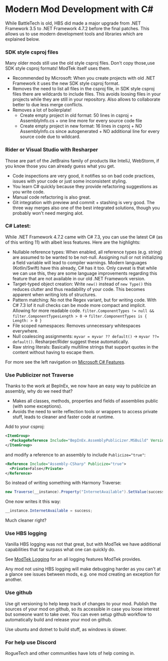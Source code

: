 # Modern Mod Development with C#

While BattleTech is old, HBS did made a major upgrade from .NET Framework 3.5 to .NET Framework 4.7.2 before the final patches.
This allows us to use modern development tools and libraries which are explained below.

### SDK style csproj files

Many older mods still use the old style csproj files. Don't copy those,use SDK style csproj formats! ModTek itself uses them.
- Recommended by Microsoft: When you create projects with old .NET Framework it uses the new SDK style csproj format.
- Removes the need to list all files in the csproj file, in SDK style csproj files there are wildcards to include files.
  This avoids loosing files in your projects while they are still in your repository. Also allows to collaborate better to due less merge conflicts.
- Removes a lot of boilerplate!
  - Create empty project in old format: 50 lines in csproj + AssemblyInfo.cs + one line more for every source code file
  - Create empty project in new format: 16 lines in csproj + NO AssemblyInfo.cs since autogenerated + NO additional line for every source code due to wildcard.

### Rider or Visual Studio with Resharper

Those are part of the JetBrains family of products like IntellJ, WebStorm, if you know those you can already guess what you get.
- Code inspections are very good, it notifies so on bad code practices, issues with your code or just some inconsistent styling.
- You learn C# quickly because they provide refactoring suggestions as you write code.
- Manual code refactoring is also great.
- Git integration with preview and commit + stashing is very good. The three way merges also one of the best integrated solutions, though you probably won't need merging alot.

### C# Latest:

While .NET Framework 4.7.2 came with C# 7.3, you can use the latest C# (as of this writing 11) with albeit less features. Here are the highlights:
- Nullable reference types: When enabled, all reference types (e.g. string) are assumed to be wanted to be not-null.
  Assigning null or not initializing a field variable will lead to compiler warnings. Modern languages (Kotlin/Swift) have this already, C# has it too.
  Only caveat is that while we can use this, they are some language improvements regarding this feature that are not available in our old .NET Framework version.
- Target-typed object creation: Write `new()` instead of `new Type()` this reduces clutter and thus readability of your code. This becomes apparent when writing lots of structures.
- Pattern matching: No not the Regex variant, but for writing code. With C# 7.3 lof it null checks can be mode more compact and implicit. Allowing for more readable code.
  `filter.ComponentTypes != null && filter.ComponentTypesLength > 0` -> `filter.ComponentTypes is { Length: > 0 }`
- File scoped namespaces: Removes unnecessary whitespaces everywhere.
- Null coalescing assignments: `myvar = myvar ?? default()` -> `myvar ??= default()`. Resharper/Rider suggest these automatically.
- Raw string literals: Basically multiline strings that support quotes in the content without having to escape them.

For more see the left navigation on [Microsoft C# Features](https://learn.microsoft.com/en-us/dotnet/csharp/language-reference/proposals/csharp-11.0/raw-string-literal).

### Use Publicizer not Traverse

Thanks to the work at BepInEx, we now have an easy way to publicize an assembly, why do we need that?
- Makes all classes, methods, properties and fields of assemblies public (with some exceptions).
- Avoids the need to write reflection tools or wrappers to access private stuff, leads to cleaner and faster code at runtime.

Add to your csproj:
```xml
<ItemGroup>
  <PackageReference Include="BepInEx.AssemblyPublicizer.MSBuild" Version="0.3.0" />
</ItemGroup>
```

and modify a reference to an assembly to include `Publicize="true"`:
```xml
<Reference Include="Assembly-CSharp" Publicize="true">
  <Private>False</Private>
</Reference>
```

So instead of writing something with Harmony Traverse:
```csharp
new Traverse(__instance).Property("InternetAvailable").SetValue(success);
```

One now writes it this way:
```csharp
__instance.InternetAvailable = success;
```

Much cleaner right?

### Use HBS logging

Vanilla HBS logging was not that great, but with ModTek we have additional capabilities that far surpass what one can quickly do.

See [ModTek Logging](LOGGING.md) for an all logging features ModTek provides.

Any mod not using HBS logging will make debugging harder as you can't at a glance see issues between mods, e.g. one mod creating an exception for another.

### Use github

Use git versioning to help keep track of changes to your mod.
Publish the sources of your mod on github, so its accessible in case you loose interest but someone want to take over.
You can even setup github workflow to automatically build and release your mod on github.

Use ubuntu and dotnet to build stuff, as windows is slower.

### For help use Discord

RogueTech and other communities have lots of help coming in.
